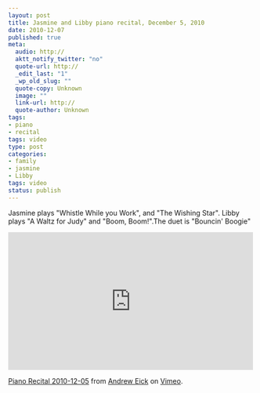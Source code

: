 ```yaml
--- 
layout: post
title: Jasmine and Libby piano recital, December 5, 2010
date: 2010-12-07
published: true
meta: 
  audio: http://
  aktt_notify_twitter: "no"
  quote-url: http://
  _edit_last: "1"
  _wp_old_slug: ""
  quote-copy: Unknown
  image: ""
  link-url: http://
  quote-author: Unknown
tags: 
- piano
- recital
tags: video
type: post
categories: 
- family
- jasmine
- Libby
tags: video
status: publish
---
```

Jasmine plays "Whistle While you Work", and "The Wishing Star".  Libby plays "A Waltz for Judy" and "Boom, Boom!".The duet is "Bouncin' Boogie"

<iframe src="http://player.vimeo.com/video/17576660?color=0" frameborder="0" height="281" width="500"></iframe>

[Piano Recital 2010-12-05](http://vimeo.com/17576660) from [Andrew Eick](http://vimeo.com/user5169715) on [Vimeo](http://vimeo.com).

